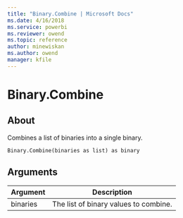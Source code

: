 ```yaml
---
title: "Binary.Combine | Microsoft Docs"
ms.date: 4/16/2018
ms.service: powerbi
ms.reviewer: owend
ms.topic: reference
author: minewiskan
ms.author: owend
manager: kfile
---
```

# Binary.Combine

  
## About  
Combines a list of binaries into a single binary.  
  
```  
Binary.Combine(binaries as list) as binary  
```  
  
## Arguments  
  
|Argument|Description|  
|------------|---------------|  
|binaries|The list of binary values to combine.|  
  
